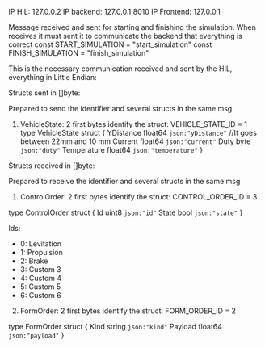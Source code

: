 IP HIL: 127.0.0.2
IP backend: 127.0.0.1:8010
IP Frontend: 127.0.0.1

Message received and sent for starting and finishing the simulation: When receives it must sent it to communicate the backend that everything is correct
const START_SIMULATION = "start_simulation"
const FINISH_SIMULATION = "finish_simulation"

This is the necessary communication received and sent by the HIL, everything in Little Endian:

Structs sent in []byte:

Prepared to send the identifier and several structs in the same msg

1. VehicleState: 2 first bytes identify the struct: VEHICLE_STATE_ID = 1
   type VehicleState struct {
   YDistance float64 `json:"yDistance"` //It goes between 22mm and 10 mm
   Current float64 `json:"current"`
   Duty byte `json:"duty"`
   Temperature float64 `json:"temperature"`
   }

Structs received in []byte:

Prepared to receive the identifier and several structs in the same msg

1. ControlOrder: 2 first bytes identify the struct: CONTROL_ORDER_ID = 3

type ControlOrder struct {
Id uint8 `json:"id"`
State bool `json:"state"`
}

Ids:

-   0: Levitation
-   1: Propulsion
-   2: Brake
-   3: Custom 3
-   4: Custom 4
-   5: Custom 5
-   6: Custom 6

2. FormOrder: 2 first bytes identify the struct: FORM_ORDER_ID = 2

type FormOrder struct {
Kind string `json:"kind"`
Payload float64 `json:"payload"`
}
